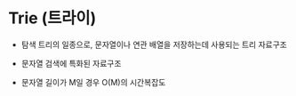 # Trie (트라이)

- 탐색 트리의 일종으로, 문자열이나 연관 배열을 저장하는데 사용되는 트리 자료구조

- 문자열 검색에 특화된 자료구조

- 문자열 길이가 M일 경우 O(M)의 시간복잡도
